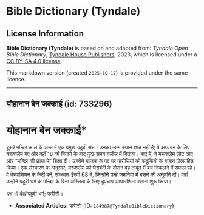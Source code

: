 # Bible Dictionary (Tyndale)

## License Information

**Bible Dictionary (Tyndale)** is based on and adapted from: _Tyndale Open Bible Dictionary_, [Tyndale House Publishers](https://tyndaleopenresources.com/), 2023, which is licensed under a [CC BY-SA 4.0 license](https://creativecommons.org/licenses/by-sa/4.0/legalcode.en).

This markdown version (created `2025-10-17`) is provided under the same license.



--------------------------------

## योहानान बेन जक्काई (id: 733296)

योहानान बेन जक्काई\*
====================

दूसरे मन्दिर काल के अन्त में एक प्रमुख यहूदी संत। उनका जन्म स्थान ज्ञात नहीं है; वे अध्ययन के लिए यरूशलेम गए और वहाँ 18 वर्ष बिताने के बाद कुछ समय गलील में बिताया। बाद में, वे यरूशलेम लौट आए और “मन्दिर की छाया में” शिक्षा दी। उन्होंने याजक के पद पर फरीसियों को सदूकियों के बजाय प्रोत्साहित किया। एक संस्करण के अनुसार, यरूशलेम की घेराबंदी के दौरान वह ताबूत में बच निकलने में सफल रहे। वे वेस्पासियन के कैदी बने, सम्भवतः ईस्वी 68 में, जिन्होंने उन्हें जमनिया में बसने की अनुमति दी। वहाँ उन्होंने यहूदी धर्म के मन्दिर के बिना अस्तित्व के लिए चुपचाप आधारशिला रखना शुरू किया।

*यह भी देखें* यहूदी धर्म; फरीसी।

* **Associated Articles:** फरीसी (ID: `184987@TyndaleBibleDictionary`)

